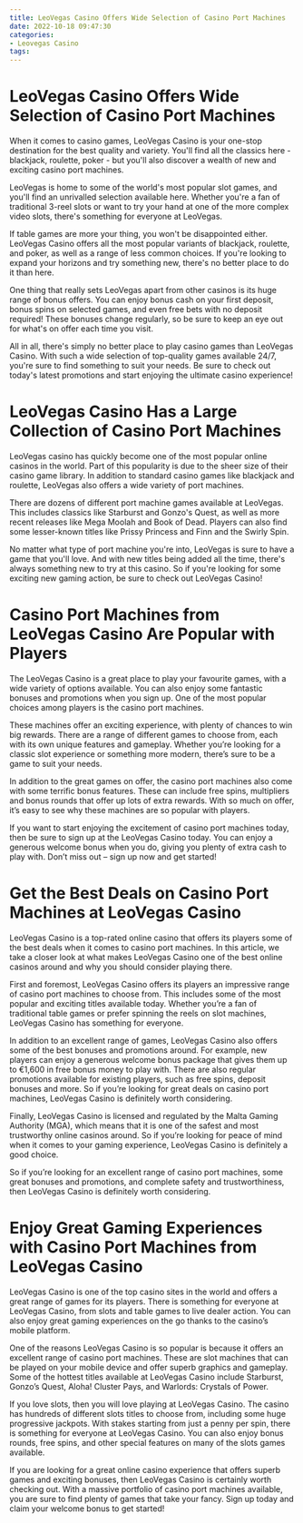 ```yaml
---
title: LeoVegas Casino Offers Wide Selection of Casino Port Machines 
date: 2022-10-18 09:47:30
categories:
- Leovegas Casino
tags:
---
```



#  LeoVegas Casino Offers Wide Selection of Casino Port Machines 

When it comes to casino games, LeoVegas Casino is your one-stop destination for the best quality and variety. You'll find all the classics here - blackjack, roulette, poker - but you'll also discover a wealth of new and exciting casino port machines.

LeoVegas is home to some of the world's most popular slot games, and you'll find an unrivalled selection available here. Whether you're a fan of traditional 3-reel slots or want to try your hand at one of the more complex video slots, there's something for everyone at LeoVegas.

 If table games are more your thing, you won't be disappointed either. LeoVegas Casino offers all the most popular variants of blackjack, roulette, and poker, as well as a range of less common choices. If you're looking to expand your horizons and try something new, there's no better place to do it than here.

One thing that really sets LeoVegas apart from other casinos is its huge range of bonus offers. You can enjoy bonus cash on your first deposit, bonus spins on selected games, and even free bets with no deposit required! These bonuses change regularly, so be sure to keep an eye out for what's on offer each time you visit.

All in all, there's simply no better place to play casino games than LeoVegas Casino. With such a wide selection of top-quality games available 24/7, you're sure to find something to suit your needs. Be sure to check out today's latest promotions and start enjoying the ultimate casino experience!

#  LeoVegas Casino Has a Large Collection of Casino Port Machines 

LeoVegas casino has quickly become one of the most popular online casinos in the world. Part of this popularity is due to the sheer size of their casino game library. In addition to standard casino games like blackjack and roulette, LeoVegas also offers a wide variety of port machines.

There are dozens of different port machine games available at LeoVegas. This includes classics like Starburst and Gonzo's Quest, as well as more recent releases like Mega Moolah and Book of Dead. Players can also find some lesser-known titles like Prissy Princess and Finn and the Swirly Spin.

No matter what type of port machine you're into, LeoVegas is sure to have a game that you'll love. And with new titles being added all the time, there's always something new to try at this casino. So if you're looking for some exciting new gaming action, be sure to check out LeoVegas Casino!

#  Casino Port Machines from LeoVegas Casino Are Popular with Players 

The LeoVegas Casino is a great place to play your favourite games, with a wide variety of options available. You can also enjoy some fantastic bonuses and promotions when you sign up. One of the most popular choices among players is the casino port machines.

These machines offer an exciting experience, with plenty of chances to win big rewards. There are a range of different games to choose from, each with its own unique features and gameplay. Whether you’re looking for a classic slot experience or something more modern, there’s sure to be a game to suit your needs.

In addition to the great games on offer, the casino port machines also come with some terrific bonus features. These can include free spins, multipliers and bonus rounds that offer up lots of extra rewards. With so much on offer, it’s easy to see why these machines are so popular with players.

If you want to start enjoying the excitement of casino port machines today, then be sure to sign up at the LeoVegas Casino today. You can enjoy a generous welcome bonus when you do, giving you plenty of extra cash to play with. Don’t miss out – sign up now and get started!

#  Get the Best Deals on Casino Port Machines at LeoVegas Casino 

LeoVegas Casino is a top-rated online casino that offers its players some of the best deals when it comes to casino port machines. In this article, we take a closer look at what makes LeoVegas Casino one of the best online casinos around and why you should consider playing there. 

First and foremost, LeoVegas Casino offers its players an impressive range of casino port machines to choose from. This includes some of the most popular and exciting titles available today. Whether you’re a fan of traditional table games or prefer spinning the reels on slot machines, LeoVegas Casino has something for everyone. 

In addition to an excellent range of games, LeoVegas Casino also offers some of the best bonuses and promotions around. For example, new players can enjoy a generous welcome bonus package that gives them up to €1,600 in free bonus money to play with. There are also regular promotions available for existing players, such as free spins, deposit bonuses and more. So if you’re looking for great deals on casino port machines, LeoVegas Casino is definitely worth considering. 

Finally, LeoVegas Casino is licensed and regulated by the Malta Gaming Authority (MGA), which means that it is one of the safest and most trustworthy online casinos around. So if you’re looking for peace of mind when it comes to your gaming experience, LeoVegas Casino is definitely a good choice. 

So if you’re looking for an excellent range of casino port machines, some great bonuses and promotions, and complete safety and trustworthiness, then LeoVegas Casino is definitely worth considering.

#  Enjoy Great Gaming Experiences with Casino Port Machines from LeoVegas Casino

LeoVegas Casino is one of the top casino sites in the world and offers a great range of games for its players. There is something for everyone at LeoVegas Casino, from slots and table games to live dealer action. You can also enjoy great gaming experiences on the go thanks to the casino’s mobile platform.

One of the reasons LeoVegas Casino is so popular is because it offers an excellent range of casino port machines. These are slot machines that can be played on your mobile device and offer superb graphics and gameplay. Some of the hottest titles available at LeoVegas Casino include Starburst, Gonzo’s Quest, Aloha! Cluster Pays, and Warlords: Crystals of Power.

If you love slots, then you will love playing at LeoVegas Casino. The casino has hundreds of different slots titles to choose from, including some huge progressive jackpots. With stakes starting from just a penny per spin, there is something for everyone at LeoVegas Casino. You can also enjoy bonus rounds, free spins, and other special features on many of the slots games available.

If you are looking for a great online casino experience that offers superb games and exciting bonuses, then LeoVegas Casino is certainly worth checking out. With a massive portfolio of casino port machines available, you are sure to find plenty of games that take your fancy. Sign up today and claim your welcome bonus to get started!